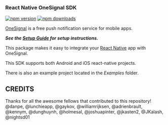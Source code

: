 ### React Native OneSignal SDK
[![npm version](https://img.shields.io/npm/v/react-native-onesignal.svg)](https://www.npmjs.com/package/react-native-onesignal)
[![npm downloads](https://img.shields.io/npm/dm/react-native-onesignal.svg)](https://www.npmjs.com/package/react-native-onesignal)

[OneSignal](https://onesignal.com/) is a free push notification service for mobile apps. 

***See the [Setup Guide](https://documentation.onesignal.com/v5.0/docs/react-native-sdk-setup) for setup instructions.***

This package makes it easy to integrate your [React Native](https://facebook.github.io/react-native/) app with OneSignal. 

This SDK supports both Android and iOS react-native projects.

There is also an example project located in the *Examples* folder.

## CREDITS
Thanks for all the awesome fellows that contributed to this repository!
@danpe, @lunchieapp, @gaykov, @williamrijksen, @adrienbrault, @kennym, @dunghuynh, @holmesal, @joshuapinter, @jkasten2, @JKalash, @nightsd01
